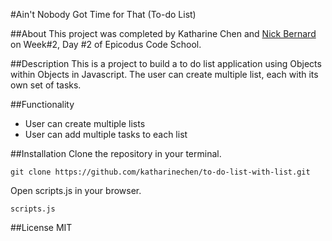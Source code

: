 #Ain't Nobody Got Time for That (To-do List)

##About
This project was completed by Katharine Chen and [Nick Bernard](https://github.com/nrbernard) on Week#2, Day #2 of Epicodus Code School.  

##Description 
This is a project to build a to do list application using Objects within Objects in Javascript. The user can create multiple list, each with its own set of tasks. 

##Functionality 
  
* User can create multiple lists 
* User can add multiple tasks to each list 

##Installation 
Clone the repository in your terminal. 
  
    git clone https://github.com/katharinechen/to-do-list-with-list.git

Open scripts.js in your browser. 

    scripts.js 

##License 
MIT 

